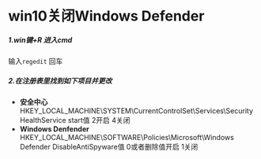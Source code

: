 # win10关闭Windows Defender

##### 1.win键+R 进入cmd

输入`regedit` 回车

##### 2.在注册表里找到如下项目并更改

- **安全中心**
  HKEY_LOCAL_MACHINE\SYSTEM\CurrentControlSet\Services\SecurityHealthService
  start值 2开启 4关闭
- **Windows Denfender**
  HKEY_LOCAL_MACHINE\SOFTWARE\Policies\Microsoft\Windows Defender
  DisableAntiSpyware值 0或者删除值开启 1关闭